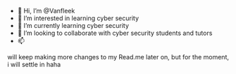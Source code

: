 - 👋 Hi, I’m @Vanfleek
- 👀 I’m interested in learning cyber security 
- 🌱 I’m currently learning cyber security
- 💞️ I’m looking to collaborate with cyber security students and tutors 
- 📫 

<!---
Vanfleek/Vanfleek is a ✨ special ✨ repository because its `README.md` (this file) appears on your GitHub profile.
You can click the Preview link to take a look at your changes.
--->
will keep making more changes to my Read.me later on, but for the moment, i will settle in haha 
